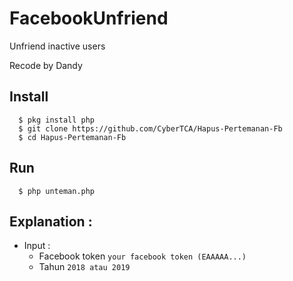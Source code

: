 # FacebookUnfriend
Unfriend inactive users

Recode by Dandy

## Install
      $ pkg install php
      $ git clone https://github.com/CyberTCA/Hapus-Pertemanan-Fb
      $ cd Hapus-Pertemanan-Fb

## Run
      $ php unteman.php

## Explanation :
- Input :
    - Facebook token `your facebook token (EAAAAA...)`
    - Tahun `2018 atau 2019`
